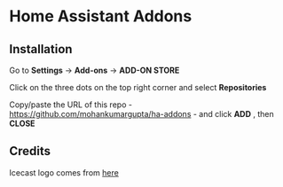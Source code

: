 # Home Assistant Addons

## Installation

Go to **Settings** -> **Add-ons** -> **ADD-ON STORE**

Click on the three dots on the top right corner and select **Repositories**

Copy/paste the URL of this repo - https://github.com/mohankumargupta/ha-addons - and click **ADD** , then **CLOSE**

## Credits

Icecast logo comes from [here](https://gitlab.xiph.org/xiph/icecast-server/)